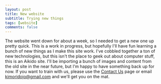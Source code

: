 ```yaml
---
layout: post
title: New website
subtitle: Trying new things
tags: [website]
comments: false
---
```


The website went down for about a week, so I needed to get a new one up pretty quick.
This is a work in progress, but hopefully I'll have fun learning a bunch of new things as I make this site work.
I've cobbled together a ton of new technologies, but this isn't the place to geek out about computer stuff, this is an Aikido site.
I'll be importing a bunch of images and content from the old site in the near future, but I'm happy to have something back up for now.
If you want to train with us, please use the [Contact Us](/contactus) page or email <kimoridojo@gmail.com> and we'll get you on the mat.
